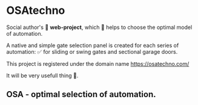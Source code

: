 # OSAtechno
Social author's :open_file_folder: **web-project**, which :handshake: helps to choose the optimal model of automation.

 A native and simple gate selection panel is created for each series of automation:
:white_check_mark: for sliding or swing gates and sectional garage doors.

This project is registered under the domain name <https://osatechno.com/>

It will be very usefull thing :open_book:. 
## OSA - optimal selection of automation.
